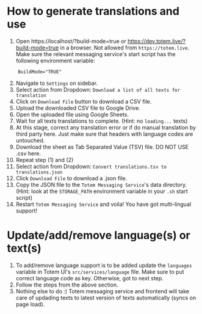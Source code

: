 # How to generate translations and use

1. Open https://localhost/?build-mode=true or https://dev.totem.live/?build-mode=true in a browser. Not allowed from `https://totem.live`. Make sure the relevant messaging service's start script has the following environment variable:
```
    BuildMode="TRUE"
```
2. Navigate to `Settings` on sidebar.
3. Select action from Dropdown: `Download a list of all texts for translation`
4. Click on `Download File` button to download a CSV file.
5. Upload the downloaded CSV file to Google Drive.
6. Open the uploaded file using Google Sheets.
7. Wait for all texts translations to complete. (Hint: no `loading...` texts)
8. At this stage, correct any translation error or if do manual translation by third party here. Just make sure that headers with language codes are untouched.
9. Download the sheet as Tab Separated Value (TSV) file. DO NOT USE .csv here.
10. Repeat step (1) and (2)
11. Select action from Dropdown: `Convert translations.tsv to translations.json`
12. Click `Download File` to download a .json file.
13. Copy the JSON file to the `Totem Messaging Service`'s data directory. (Hint: look at the `STORAGE_PATH` environment variable in your `.sh` start script)
14. Restart `Totem Messaging Service` and voila! You have got multi-lingual support!

# Update/add/remove language(s) or text(s)
1. To add/remove language support is to be added update the `languages` variable in Totem UI's `src/services/language` file. Make sure to put correct language code as key. Otherwise, got to next step. 
2. Follow the steps from the above section.
3. Nothing else to do :) Totem messaging service and frontend will take care of updading texts to latest version of texts automatically (syncs on page load).

